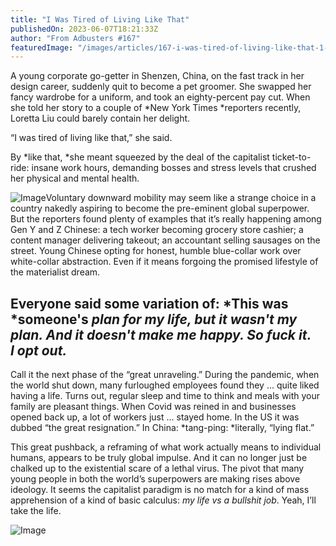 ```yaml
---
title: "I Was Tired of Living Like That"
publishedOn: 2023-06-07T18:21:33Z
author: "From Adbusters #167"
featuredImage: "/images/articles/167-i-was-tired-of-living-like-that-1-4-cropped.jpg"
---
```


A young corporate go-getter in Shenzen, China, on the fast track in her design career, suddenly quit to become a pet groomer. She swapped her fancy wardrobe for a uniform, and took an eighty-percent pay cut. When she told her story to a couple of *New York Times *reporters recently, Loretta Liu could barely contain her delight. 

“I was tired of living like that,” she said.

By *like that, *she meant squeezed by the deal of the capitalist ticket-to-ride: insane work hours, demanding bosses and stress levels that crushed her physical and mental health.

![Image](/images/articles/167-i-was-tired-of-living-like-that-5-8.jpg)Voluntary downward mobility may seem like a strange choice in a country nakedly aspiring to become the pre-eminent global superpower. But the reporters found plenty of examples that it’s really happening among Gen Y and Z Chinese: a tech worker becoming grocery store cashier; a content manager delivering takeout; an accountant selling sausages on the street. Young Chinese opting for honest, humble blue-collar work over white-collar abstraction. Even if it means forgoing the promised lifestyle of the materialist dream.

## Everyone said some variation of: *This was *someone's *plan for my life, but it wasn't my plan. And it doesn't make me happy. So fuck it. I opt out.*

Call it the next phase of the “great unraveling.” During the pandemic, when the world shut down, many furloughed employees found they ... quite liked having a life. Turns out, regular sleep and time to think and meals with your family are pleasant things. When Covid was reined in and businesses opened back up, a lot of workers just ... stayed home. In the US it was dubbed “the great resignation.” In China: *tang-ping: *literally, “lying flat.”

This great pushback, a reframing of what work actually means to individual humans, appears to be truly global impulse. And it can no longer just be chalked up to the existential scare of a lethal virus. The pivot that many young people in both the world’s superpowers are making rises above ideology. It seems the capitalist paradigm is no match for a kind of mass apprehension of a kind of basic calculus: *my life vs a bullshit job*. Yeah, I’ll take the life.

![Image](/images/articles/167-i-was-tired-of-living-like-that-13-16.jpg)
